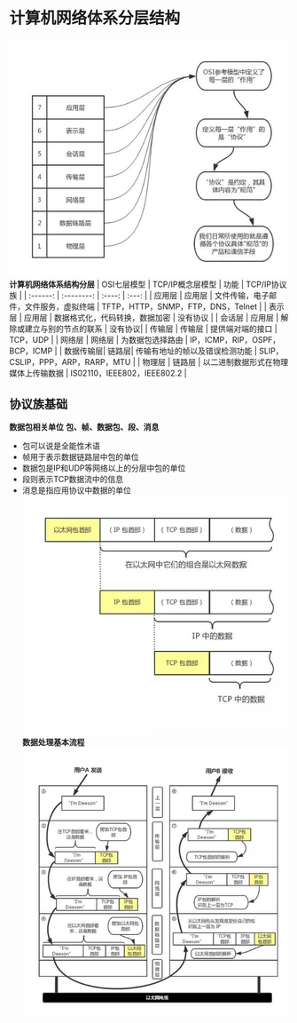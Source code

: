 # 计算机网络体系分层结构
![网络分层结构示意图](images/OSI网络分层示意图.jpg)
**计算机网络体系结构分层**
| OSI七层模型 | TCP/IP概念层模型 | 功能 | TCP/IP协议族 |
| :------: | :--------: | :----: | :---: |
| 应用层 | 应用层 | 文件传输，电子邮件，文件服务，虚拟终端 | TFTP，HTTP，SNMP，FTP，DNS，TeInet |
| 表示层 | 应用层 | 数据格式化，代码转换，数据加密 | 没有协议 |
| 会话层 | 应用层 | 解除或建立与别的节点的联系 | 没有协议|
| 传输层 | 传输层 | 提供端对端的接口 | TCP，UDP |
| 网络层 | 网络层 | 为数据包选择路由 | IP，ICMP，RIP，OSPF，BCP，ICMP |
| 数据传输层| 链路层| 传输有地址的帧以及错误检测功能 | SLIP，CSLIP，PPP，ARP，RARP，MTU |
| 物理层 | 链路层 | 以二进制数据形式在物理媒体上传输数据 | IS02110，IEEE802，IEEE802.2 |
## 协议族基础
**数据包相关单位**
**包、帧、数据包、段、消息**
- 包可以说是全能性术语
- 帧用于表示数据链路层中包的单位
- 数据包是IP和UDP等网络以上的分层中包的单位
- 段则表示TCP数据流中的信息
- 消息是指应用协议中数据的单位 
![数据包基本结构](images/数据包基本结构.jpg)
**数据处理基本流程**
![数据处理基本流程](images/数据处理流程.jpg)